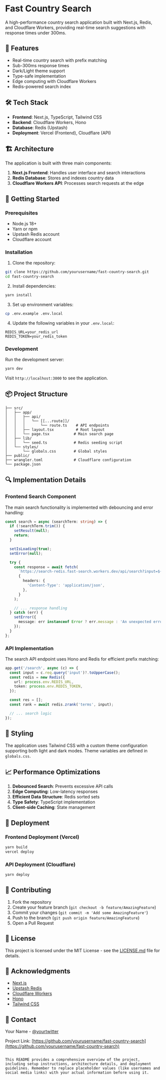 # Fast Country Search

A high-performance country search application built with Next.js, Redis, and Cloudflare Workers, providing real-time search suggestions with response times under 300ms.

## 🚀 Features

- Real-time country search with prefix matching
- Sub-300ms response times
- Dark/Light theme support
- Type-safe implementation
- Edge computing with Cloudflare Workers
- Redis-powered search index

## 🛠️ Tech Stack

- **Frontend**: Next.js, TypeScript, Tailwind CSS
- **Backend**: Cloudflare Workers, Hono
- **Database**: Redis (Upstash)
- **Deployment**: Vercel (Frontend), Cloudflare (API)

## 🏗️ Architecture

The application is built with three main components:

1. **Next.js Frontend**: Handles user interface and search interactions
2. **Redis Database**: Stores and indexes country data
3. **Cloudflare Workers API**: Processes search requests at the edge

## 🚦 Getting Started

### Prerequisites

- Node.js 18+
- Yarn or npm
- Upstash Redis account
- Cloudflare account

### Installation

1. Clone the repository:
```bash
git clone https://github.com/yourusername/fast-country-search.git
cd fast-country-search
```

2. Install dependencies:
```bash
yarn install
```

3. Set up environment variables:
```bash
cp .env.example .env.local
```

4. Update the following variables in your `.env.local`:
```
REDIS_URL=your_redis_url
REDIS_TOKEN=your_redis_token
```

### Development

Run the development server:
```bash
yarn dev
```

Visit `http://localhost:3000` to see the application.

## 📦 Project Structure

```
├── src/
│   ├── app/
│   │   ├── api/
│   │   │   └── [[...route]]/
│   │   │       └── route.ts    # API endpoints
│   │   ├── layout.tsx          # Root layout
│   │   └── page.tsx           # Main search page
│   ├── lib/
│   │   └── seed.ts            # Redis seeding script
│   └── styles/
│       └── globals.css        # Global styles
├── public/
├── wrangler.toml              # Cloudflare configuration
└── package.json
```

## 🔍 Implementation Details

### Frontend Search Component

The main search functionality is implemented with debouncing and error handling:

```typescript
const search = async (searchTerm: string) => {
  if (!searchTerm.trim()) {
    setResult(null);
    return;
  }

  setIsLoading(true);
  setError(null);

  try {
    const response = await fetch(
      `https://search-redis.fast-search.workers.dev/api/search?input=${encodeURIComponent(searchTerm)}`,
      {
        headers: {
          'Content-Type': 'application/json',
        },
      }
    );

    // ... response handling
  } catch (err) {
    setError({ 
      message: err instanceof Error ? err.message : 'An unexpected error occurred' 
    });
  }
};
```

### API Implementation

The search API endpoint uses Hono and Redis for efficient prefix matching:

```typescript
app.get('/search', async (c) => {
  const input = c.req.query('input')?.toUpperCase();
  const redis = new Redis({
    url: process.env.REDIS_URL,
    token: process.env.REDIS_TOKEN,
  });

  const res = [];
  const rank = await redis.zrank('terms', input);

  // ... search logic
});
```

## 🎨 Styling

The application uses Tailwind CSS with a custom theme configuration supporting both light and dark modes. Theme variables are defined in `globals.css`.

## 📈 Performance Optimizations

1. **Debounced Search**: Prevents excessive API calls
2. **Edge Computing**: Low-latency responses
3. **Efficient Data Structure**: Redis sorted sets
4. **Type Safety**: TypeScript implementation
5. **Client-side Caching**: State management

## 🚀 Deployment

### Frontend Deployment (Vercel)

```bash
yarn build
vercel deploy
```

### API Deployment (Cloudflare)

```bash
yarn deploy
```

## 🤝 Contributing

1. Fork the repository
2. Create your feature branch (`git checkout -b feature/AmazingFeature`)
3. Commit your changes (`git commit -m 'Add some AmazingFeature'`)
4. Push to the branch (`git push origin feature/AmazingFeature`)
5. Open a Pull Request

## 📝 License

This project is licensed under the MIT License - see the [LICENSE.md](LICENSE.md) file for details.

## 🙏 Acknowledgments

- [Next.js](https://nextjs.org/)
- [Upstash Redis](https://upstash.com/)
- [Cloudflare Workers](https://workers.cloudflare.com/)
- [Hono](https://hono.dev/)
- [Tailwind CSS](https://tailwindcss.com/)

## 📧 Contact

Your Name - [@yourtwitter](https://twitter.com/yourtwitter)

Project Link: [https://github.com/yourusername/fast-country-search](https://github.com/yourusername/fast-country-search)
```

This README provides a comprehensive overview of the project, including setup instructions, architecture details, and deployment guidelines. Remember to replace placeholder values (like usernames and social media links) with your actual information before using it.
